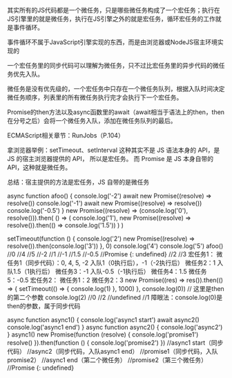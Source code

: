 其实所有的JS代码都是一个微任务，只是哪些微任务构成了一个宏任务；执行在JS引擎里的就是微任务，执行在JS引擎之外的就是宏任务，循环宏任务的工作就是事件循环。

事件循环不属于JavaScript引擎实现的东西，而是由浏览器或NodeJS宿主环境实现的

一个宏任务里的同步代码可以理解为微任务，只不过比宏任务里的异步代码的微任务优先入队。

微任务是没有优先级的，一个宏任务中只存在一个微任务队列，根据入队时间决定微任务顺序，列表里的所有微任务执行完才会执行下一个宏任务。

Promise的then方法以及async函数里的await（await相当于语法上的then，then在分号之后）会将一个微任务入队，添加在微任务队列的最后。

ECMAScript相关章节：RunJobs（P.104）

拿浏览器举例：setTimeout、setInterval 这种其实不是 JS 语法本身的 API，是 JS 的宿主浏览器提供的 API， 所以是宏任务。 而 Promise 是 JS 本身自带的 API，这种就是微任务。

总结：宿主提供的方法是宏任务，JS 自带的是微任务

  async function afoo() {
    console.log('-2')
    await new Promise((resolve) => resolve())
    console.log('-1')
    await new Promise((resolve) => resolve())
    console.log('-0.5')
  }
  new Promise((resolve) => (console.log('0'), resolve())).then(
    () => (
      console.log('1'),
      new Promise((resolve) => resolve()).then(() => console.log('1.5'))
    )
  )

  setTimeout(function () {
    console.log('2')
    new Promise((resolve) => resolve()).then(console.log('3'))
  }, 0)
  console.log('4')
  console.log('5')
  afoo()
//0
//4
//5
//-2
//1
//-1
//1.5
//-0.5
//Promise {<resolved>: undefined}
//2
//3
宏任务1：
微任务1（同步代码）：0, 4, 5, -2
入队1（0执行后），-1（-2执行后）
微任务2：1
入队1.5（1执行后）
微任务3：-1
入队-0.5（-1执行后）
微任务4：1.5
微任务5：-0.5
宏任务2：
微任务1：2
微任务2：3
  new Promise((res) => res()).then(() => {
    setTimeout(() => {
      console.log(1)
    }, 1000)
  }, console.log(0)) // 这里是then的第二个参数
  console.log(2)
//0
//2
//undefined
//1
障眼法：console.log(0)是then的参数，属于同步代码

  async function async1() {
    console.log('async1 start')
    await async2()
    console.log('async1 end')
  }
  async function async2() {
    console.log('async2')
  }
  async1()
  new Promise(function (resolve) {
    console.log('promise1')
    resolve()
  }).then(function () {
    console.log('promise2')
  })
//async1 start（同步代码）
//async2（同步代码，入队async1 end）
//promise1（同步代码，入队promise2）
//async1 end（第二个微任务）
//promise2（第三个微任务）
//Promise {<resolved>: undefined}